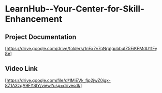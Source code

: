 # LearnHub--Your-Center-for-Skill-Enhancement

## Project Documentation

[https://drive.google.com/drive/folders/1nEx7v7qNrgIgubbuIZ5EiKFMdU11Fy8e]

## Video Link

[https://drive.google.com/file/d/1MiEVk_fjp2jwZ0igx-8Z1A3zqA9FYSlY/view?usp=drivesdk]
